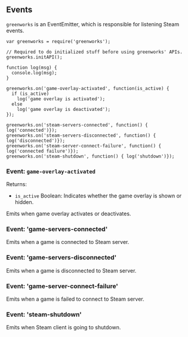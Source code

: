 ## Events

`greenworks` is an EventEmitter, which is responsible for listening Steam events.

```
var greenworks = require('greenworks');

// Required to do initialized stuff before using greenworks' APIs.
greenworks.initAPI();

function log(msg) {
  console.log(msg);
}

greenworks.on('game-overlay-activated', function(is_active) {
  if (is_active)
    log('game overlay is activated');
  else
    log('game overlay is deactivated');
});

greenworks.on('steam-servers-connected', function() { log('connected')});
greenworks.on('steam-servers-disconnected', function() { log('disconnected')});
greenworks.on('steam-server-connect-failure', function() { log('connected failure')});
greenworks.on('steam-shutdown', function() { log('shutdown')});
```

### Event: `game-overlay-activated`

Returns:
  * `is_active` Boolean:  Indicates whether the game overlay is shown or hidden.

Emits when game overlay activates or deactivates.

### Event: 'game-servers-connected'

Emits when a game is connected to Steam server.

### Event: 'game-servers-disconnected'

Emits when a game is disconnected to Steam server.

### Event: 'game-server-connect-failure'

Emits when a game is failed to connect to Steam server.

### Event: 'steam-shutdown'

Emits when Steam client is going to shutdown.
